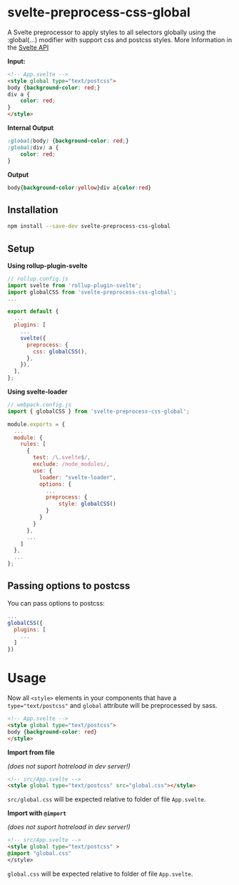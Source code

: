 # svelte-preprocess-css-global
A Svelte preprocessor to apply styles to all selectors globally using the :global(...) modifier with support css and postcss styles. More Information in the [Svelte API](https://svelte.dev/docs#style)

**Input:**
```html
<!-- App.svelte -->
<style global type="text/postcss">
body {background-color: red;}
div a {
    color: red;
}
</style>
```

**Internal Output**

```css
:global(body) {background-color: red;}
:global(div) a {
    color: red;
}
```

**Output**

```css
body{background-color:yellow}div a{color:red}
```

## Installation

```bash
npm install --save-dev svelte-preprocess-css-global
```

## Setup

**Using rollup-plugin-svelte**

```javascript
// rollup.config.js
import svelte from 'rollup-plugin-svelte';
import globalCSS from 'svelte-preprocess-css-global';
...

export default {
  ...
  plugins: [
    ...
    svelte({
      preprocess: {
        css: globalCSS(),
      },
    }),
  ],
};
```

**Using svelte-loader**

```javascript
// webpack.config.js
import { globalCSS } from 'svelte-preprocess-css-global';

module.exports = {
  ...
  module: {
    rules: [
      {
        test: /\.svelte$/,
        exclude: /node_modules/,
        use: {
          loader: "svelte-loader",
          options: {
            ...
			preprocess: {
				style: globalCSS()
			}
          }
        }
      },
      ...
    ]
  },
  ...
};
```

## Passing options to postcss

You can pass options to postcss:

```javascript
...
globalCSS({
  plugins: [
    ...
  ]
})
```

# Usage

Now all `<style>` elements in your components that have a `type="text/postcss"` and `global` attribute will be preprocessed by sass.

```html
<!-- App.svelte -->
<style global type="text/postcss">
body {background-color: red}
</style>
```

**Import from file**

*(does not suport hotreload in dev server!)*

```html
<!-- src/App.svelte -->
<style global type="text/postcss" src="global.css"></style>
```
`src/global.css` will be expected relative to folder of file `App.svelte`.

**Import with `@import`**

*(does not suport hotreload in dev server!)*

```html
<!-- src/App.svelte -->
<style global type="text/postcss" >
@import "global.css"
</style>
```
`global.css` will be expected relative to folder of file `App.svelte`.

